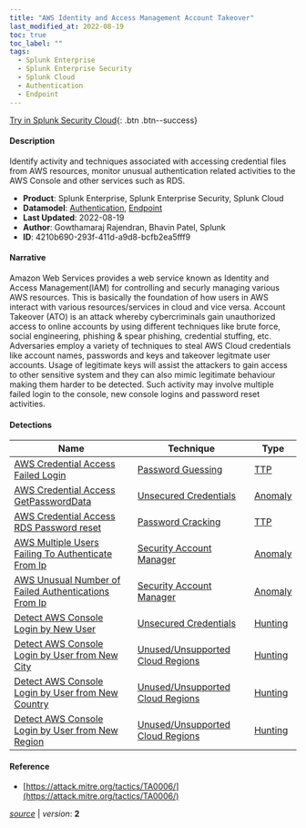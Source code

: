 ```yaml
---
title: "AWS Identity and Access Management Account Takeover"
last_modified_at: 2022-08-19
toc: true
toc_label: ""
tags:
  - Splunk Enterprise
  - Splunk Enterprise Security
  - Splunk Cloud
  - Authentication
  - Endpoint
---
```


[Try in Splunk Security Cloud](https://www.splunk.com/en_us/cyber-security.html){: .btn .btn--success}

#### Description

Identify activity and techniques associated with accessing credential files from AWS resources, monitor unusual authentication related activities to the AWS Console and other services such as RDS.

- **Product**: Splunk Enterprise, Splunk Enterprise Security, Splunk Cloud
- **Datamodel**: [Authentication](https://docs.splunk.com/Documentation/CIM/latest/User/Authentication), [Endpoint](https://docs.splunk.com/Documentation/CIM/latest/User/Endpoint)
- **Last Updated**: 2022-08-19
- **Author**: Gowthamaraj Rajendran, Bhavin Patel,  Splunk
- **ID**: 4210b690-293f-411d-a9d8-bcfb2ea5fff9

#### Narrative

Amazon Web Services provides a web service known as Identity and Access Management(IAM) for controlling and securly managing various AWS resources. This is basically the foundation of how users in AWS interact with various resources/services in cloud and vice versa. Account Takeover (ATO) is an attack whereby cybercriminals gain unauthorized access to online accounts by using different techniques like brute force, social engineering, phishing & spear phishing, credential stuffing, etc. Adversaries employ a variety of techniques to steal AWS Cloud credentials like account names, passwords and keys and takeover legitmate user accounts. Usage of legitimate keys will assist the attackers to gain access to other sensitive system and they can also mimic legitimate behaviour making them harder to be detected. Such activity may involve multiple failed login to the console, new console logins and password reset activities.

#### Detections

| Name        | Technique   | Type         |
| ----------- | ----------- |--------------|
| [AWS Credential Access Failed Login](/cloud/a19b354d-0d7f-47f3-8ea6-1a7c36434968/) | [Password Guessing](/tags/#password-guessing) | [TTP](https://github.com/splunk/security_content/wiki/Detection-Analytic-Types) |
| [AWS Credential Access GetPasswordData](/cloud/4d347c4a-306e-41db-8d10-b46baf71b3e2/) | [Unsecured Credentials](/tags/#unsecured-credentials) | [Anomaly](https://github.com/splunk/security_content/wiki/Detection-Analytic-Types) |
| [AWS Credential Access RDS Password reset](/cloud/6153c5ea-ed30-4878-81e6-21ecdb198189/) | [Password Cracking](/tags/#password-cracking) | [TTP](https://github.com/splunk/security_content/wiki/Detection-Analytic-Types) |
| [AWS Multiple Users Failing To Authenticate From Ip](/cloud/71e1fb89-dd5f-4691-8523-575420de4630/) | [Security Account Manager](/tags/#security-account-manager) | [Anomaly](https://github.com/splunk/security_content/wiki/Detection-Analytic-Types) |
| [AWS Unusual Number of Failed Authentications From Ip](/cloud/0b5c9c2b-e2cb-4831-b4f1-af125ceb1386/) | [Security Account Manager](/tags/#security-account-manager) | [Anomaly](https://github.com/splunk/security_content/wiki/Detection-Analytic-Types) |
| [Detect AWS Console Login by New User](/cloud/bc91a8cd-35e7-4bb2-6140-e756cc46fd71/) | [Unsecured Credentials](/tags/#unsecured-credentials) | [Hunting](https://github.com/splunk/security_content/wiki/Detection-Analytic-Types) |
| [Detect AWS Console Login by User from New City](/cloud/121b0b11-f8ac-4ed6-a132-3800ca4fc07a/) | [Unused/Unsupported Cloud Regions](/tags/#unused/unsupported-cloud-regions) | [Hunting](https://github.com/splunk/security_content/wiki/Detection-Analytic-Types) |
| [Detect AWS Console Login by User from New Country](/cloud/67bd3def-c41c-4bf6-837b-ae196b4257c6/) | [Unused/Unsupported Cloud Regions](/tags/#unused/unsupported-cloud-regions) | [Hunting](https://github.com/splunk/security_content/wiki/Detection-Analytic-Types) |
| [Detect AWS Console Login by User from New Region](/cloud/9f31aa8e-e37c-46bc-bce1-8b3be646d026/) | [Unused/Unsupported Cloud Regions](/tags/#unused/unsupported-cloud-regions) | [Hunting](https://github.com/splunk/security_content/wiki/Detection-Analytic-Types) |

#### Reference

* [https://attack.mitre.org/tactics/TA0006/](https://attack.mitre.org/tactics/TA0006/)



[*source*](https://github.com/splunk/security_content/tree/develop/stories/aws_identity_and_access_management_account_takeover.yml) \| *version*: **2**